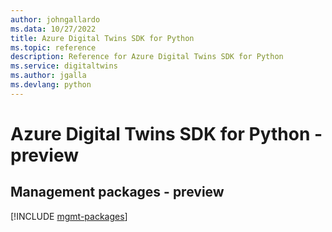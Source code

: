 ```yaml
---
author: johngallardo
ms.data: 10/27/2022
title: Azure Digital Twins SDK for Python
ms.topic: reference
description: Reference for Azure Digital Twins SDK for Python
ms.service: digitaltwins
ms.author: jgalla
ms.devlang: python
---
```

# Azure Digital Twins SDK for Python - preview

## Management packages - preview
[!INCLUDE [mgmt-packages](digital-twins-mgmt-index.md)]
